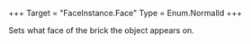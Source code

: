 +++
Target = "FaceInstance.Face"
Type = Enum.NormalId
+++

Sets what face of the brick the object appears on.